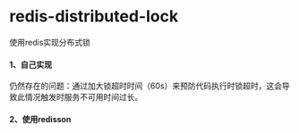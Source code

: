 # redis-distributed-lock

使用redis实现分布式锁

#### 1、自己实现

仍然存在的问题：通过加大锁超时时间（60s）来预防代码执行时锁超时，这会导致此情况触发时服务不可用时间过长。

#### 2、使用redisson
